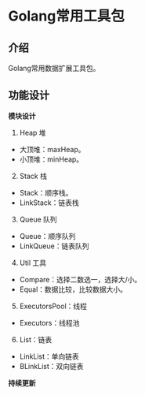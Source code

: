 # Golang常用工具包

## 介绍
Golang常用数据扩展工具包。

## 功能设计

**模块设计**
1. Heap 堆
- 大顶堆：maxHeap。
- 小顶堆：minHeap。
2. Stack 栈
- Stack：顺序栈。
- LinkStack：链表栈
3. Queue 队列
- Queue：顺序队列
- LinkQueue：链表队列
4. Util 工具
- Compare：选择二数选一，选择大/小。
- Equal：数据比较，比较数据大小。
5. ExecutorsPool：线程
- Executors：线程池
6. List：链表
- LinkList：单向链表
- BLinkList：双向链表

**持续更新**

